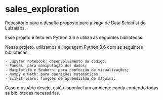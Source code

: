 # sales_exploration

Repositório para o desafio proposto para a vaga de Data Scientist do Luizalabs. 

Esse projeto é feito em Python 3.6 e utiliza as seguintes bibliotecas:

Nesse projeto, utilizamos a linguagem Python 3.6 com as seguintes bibliotecas:

    - Jupyter notebook: desenvolvimento do código;
    - Pandas: para manipulação dos dados;
    - Matplotlib e Seaborn: para confecção de visualizações;
    - Numpy e Math: para operações matemáticas;
    - Scikit-learn: funções de aprendizado de máquina.
    
Caso o usuário deseje, está disponível um ambiente conda contendo todas as bibliotecas necessárias. 
